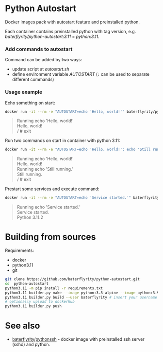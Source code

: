 # Python Autostart

Docker images pack with autostart feature and preinstalled python.

Each container contains preinstalled python with tag version, e.g. *baterflyrity/python-autostart:3.11* = *python:3.11*.

### Add commands to autostart

Command can be added by two ways:

- update script at *autostart.sh*
- define environment variable *AUTOSTART* (`:` can be used to separate different commands)

### Usage example

Echo something on start:

```bash
docker run -it --rm -e "AUTOSTART=echo 'Hello, world!'" baterflyrity/python-autostart
```

> Running echo 'Hello, world!'  
> Hello, world!  
> / # exit


Run two commands on start in container with python 3.11:

```bash
docker run -it --rm -e "AUTOSTART=echo 'Hello, world!': echo 'Still running.'" baterflyrity/python-autostart:3.11
```

> Running echo 'Hello, world!'  
> Hello, world!  
> Running echo 'Still running.'  
> Still running.  
> / # exit


Prestart some services and execute command:

```bash
docker run -it --rm -e "AUTOSTART=echo 'Service started.'" baterflyrity/python-autostart python3 -V
```

> Running echo 'Service started.'  
> Service started.  
> Python 3.11.2

# Building from sources

Requirements:

* docker
* python3.11
* git

```bash
git clone https://github.com/baterflyrity/python-autostart.git
cd  python-autostart
python3.11 -m pip install -r requirements.txt
python3.11 builder.py make --image python:3.8-alpine --image python:3.9-alpine --image python:3.10-alpine --image python:3.11-alpine --image python:alpine
python3.11 builder.py build --user baterflyrity # insert your username
# optionally upload to dockerhub
python3.11 builder.py push
```

# See also

* [baterflyrity/pythonssh](https://hub.docker.com/r/baterflyrity/pythonssh) - docker image with preinstalled ssh server (sshd) and python.
